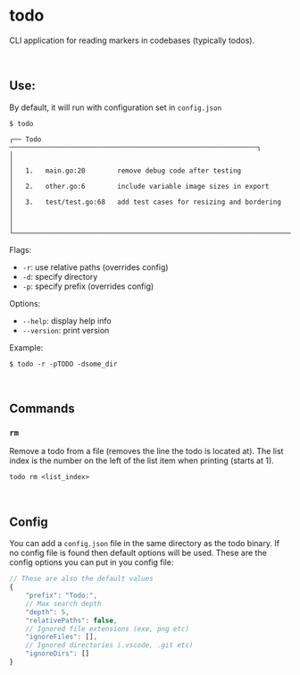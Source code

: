 # todo

CLI application for reading markers in codebases (typically todos).

<br>

## Use:

By default, it will run with configuration set in `config.json`
```console
$ todo

┌── Todo ──────────────────────────────────────────────────────────────┐
│                                                                      │
│   1.   main.go:20        remove debug code after testing             │
│   2.   other.go:6        include variable image sizes in export      │
│   3.   test/test.go:68   add test cases for resizing and bordering   │
│                                                                      │
└──────────────────────────────────────────────────────────────────────┘
```

Flags:
- `-r`: use relative paths (overrides config)
- `-d`: specify directory
- `-p`: specify prefix (overrides config)

Options:
- `--help`: display help info
- `--version`: print version

Example:
```console
$ todo -r -pTODO -dsome_dir
```

<br>

## Commands

### `rm`

Remove a todo from a file (removes the line the todo is located at). The list index is the number on the left of the list item when printing (starts at 1).

`todo rm <list_index>`

<br>

## Config

You can add a `config.json` file in the same directory as the todo binary. If no config file is found then default options will be used. These are the config options you can put in you config file:

```js
// These are also the default values
{
    "prefix": "Todo:",
    // Max search depth
    "depth": 5,
    "relativePaths": false,
    // Ignored file extensions (exe, png etc)
    "ignoreFiles": [],
    // Ignored directories (.vscode, .git etc)
    "ignoreDirs": []
}
```
